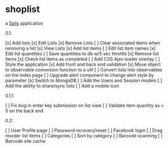 # shoplist

a [Sails](http://sailsjs.org) application

0.1:

[x] Add lists
[x] Edit Lists
[x] Remove Lists
[ ] Clear associated items when removing a list
[x] View Lists
[x] Add list items
[ ] Edit list item names
[x] Edit list quantities
[ ] Save quantities to db w/5 sec throttle
[x] Remove list items
[x] Check list items as completed
[ ] Add CSS Ajax loader overlay
[ ] Style the application
[x] Add front and back end validation
[x] Move object to observable conversion function to a util
[ ] Convert lists into observables on the index page
[ ] Upgrade alert component to change alert style by parameter
[x] Switch to MongoDB
[ ] Add the Users and Session models
[ ] Add the ability to share/sync lists
[ ] Add a mobile icon

0.1.1

[ ] Fix bug in enter key submission on list view
[ ] Validate item quantity as > 0 on the back end

0.2:

[ ] User Profile page
[ ] Password recovery/reset
[ ] Facebook login
[ ] Drag reorder list items
[ ] Categories
[ ] Sort by category
[ ] Barcode scanning
[ ] Barcode site cache